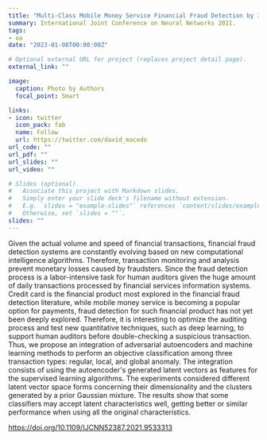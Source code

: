 ```yaml
---
title: "Multi-Class Mobile Money Service Financial Fraud Detection by Integrating Supervised Learning with Adversarial Autoencoders"
summary: International Joint Conference on Neural Networks 2021.
tags:
- oa
date: "2023-01-08T00:00:00Z"

# Optional external URL for project (replaces project detail page).
external_link: ""

image:
  caption: Photo by Authors
  focal_point: Smart

links:
- icon: twitter
  icon_pack: fab
  name: Follow
  url: https://twitter.com/david_macedo
url_code: ""
url_pdf: ""
url_slides: ""
url_video: ""

# Slides (optional).
#   Associate this project with Markdown slides.
#   Simply enter your slide deck's filename without extension.
#   E.g. `slides = "example-slides"` references `content/slides/example-slides.md`.
#   Otherwise, set `slides = ""`.
slides: ""
---
```


Given the actual volume and speed of financial transactions, financial fraud detection systems are constantly evolving based on new computational intelligence algorithms. Therefore, transaction monitoring and analysis prevent monetary losses caused by fraudsters. Since the fraud detection process is a labor-intensive task for human auditors given the huge amount of daily transactions processed by financial services information systems. Credit card is the financial product most explored in the financial fraud detection literature, while mobile money service is becoming a popular option for payments, fraud detection for such financial product has not yet been deeply explored. Therefore, it is interesting to optimize the auditing process and test new quantitative techniques, such as deep learning, to support human auditors before double-checking a suspicious transaction. Thus, we propose an integration of adversarial autoencoders and machine learning methods to perform an objective classification among three transaction types: regular, local, and global anomaly. The integration consists of using the autoencoder's generated latent vectors as features for the supervised learning algorithms. The experiments considered different latent vector space forms concerning their dimensionality and the clusters generated by a prior Gaussian mixture. The results show that some classifiers may accept latent characteristics well, getting better or similar performance when using all the original characteristics.

https://doi.org/10.1109/IJCNN52387.2021.9533313
